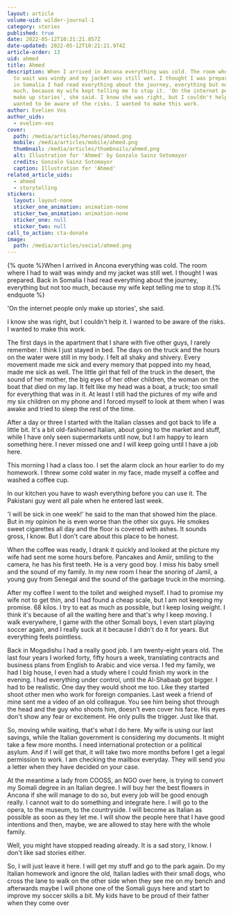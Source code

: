 ```yaml
---
layout: article
volume-uid: wilder-journal-1
category: stories
published: true
date: 2022-05-12T10:21:21.857Z
date-updated: 2022-05-12T10:21:21.974Z
article-order: 13
uid: ahmed
title: Ahmed
description: When I arrived in Ancona everything was cold. The room where I had
  to wait was windy and my jacket was still wet. I thought I was prepared. Back
  in Somalia I had read everything about the journey, everything but not too
  much, because my wife kept telling me to stop it. 'On the internet people only
  make up stories', she said. I know she was right, but I couldn't help it. I
  wanted to be aware of the risks. I wanted to make this work.
author: Evelien Vos
author_uids:
  - evelien-vos
cover:
  path: /media/articles/heroes/ahmed.png
  mobile: /media/articles/mobile/ahmed.png
  thumbnail: /media/articles/thumbnails/ahmed.png
  alt: Illustration for 'Ahmed' by Gonzalo Sainz Sotomayor
  credits: Gonzalo Sainz Sotomayor
  caption: Illustration for 'Ahmed'
related_article_uids:
  - ahmed
  - storytelling
stickers:
  layout: layout-none
  sticker_one_animation: animation-none
  sticker_two_animation: animation-none
  sticker_one: null
  sticker_two: null
call_to_action: cta-donate
image:
  path: /media/articles/social/ahmed.png
---
```

{% quote %}When I arrived in Ancona everything was cold. The room where I had to wait was windy and my jacket was still wet. I thought I was prepared. Back in Somalia I had read everything about the journey, everything but not too much, because my wife kept telling me to stop it.{% endquote %}

'On the internet people only make up stories', she said.

I know she was right, but I couldn't help it. I wanted to be aware of the risks. I wanted to make this work.

The first days in the apartment that I share with five other guys, I rarely remember. I think I just stayed in bed. The days on the truck and the hours on the water were still in my body. I felt all shaky and shivery. Every movement made me sick and every memory that popped into my head, made me sick as well. The little girl that fell of the truck in the desert, the sound of her mother, the big eyes of her other children, the woman on the boat that died on my lap. It felt like my head was a boat, a truck; too small for everything that was in it. At least I still had the pictures of my wife and my six children on my phone and I forced myself to look at them when I was awake and tried to sleep the rest of the time. 

After a day or three I started with the Italian classes and got back to life a little bit. It's a bit old-fashioned Italian, about going to the market and stuff, while I have only seen supermarkets until now, but I am happy to learn something here. I never missed one and I will keep going until I have a job here.

This morning I had a class too. I set the alarm clock an hour earlier to do my homework. I threw some cold water in my face, made myself a coffee and washed a coffee cup.

In our kitchen you have to wash everything before you can use it. The Pakistani guy went all pale when he entered last week.

'I will be sick in one week!' he said to the man that showed him the place. But in my opinion he is even worse than the other six guys. He smokes sweet cigarettes all day and the floor is covered with ashes. It sounds gross, I know. But I don't care about this place to be honest. 

When the coffee was ready, I drank it quickly and looked at the picture my wife had sent me some hours before. Pancakes and Amiir, smiling to the camera, he has his first teeth. He is a very good boy. I miss his baby smell and the sound of my family. In my new room I hear the snoring of Jamil, a young guy from Senegal and the sound of the garbage truck in the morning.

After my coffee I went to the toilet and weighed myself. I had to promise my wife not to get thin, and I had found a cheap scale, but I am not keeping my promise. 68 kilos. I try to eat as much as possible, but I keep losing weight. I think it's because of all the waiting here and that's why I keep moving. I walk everywhere, I game with the other Somali boys, I even start playing soccer again, and I really suck at it because I didn't do it for years. But everything feels pointless.

Back in Mogadishu I had a really good job. I am twenty-eight years old. The last four years I worked forty, fifty hours a week, translating contracts and business plans from English to Arabic and vice versa. I fed my family, we had I big house, I even had a study where I could finish my work in the evening. I had everything under control, until the Al-Shabaab got bigger. I had to be realistic. One day they would shoot me too. Like they started shoot other men who work for foreign companies. Last week a friend of mine sent me a video of an old colleague. You see him being shot through the head and the guy who shoots him, doesn't even cover his face. His eyes don't show any fear or excitement. He only pulls the trigger. Just like that.

So, moving while waiting, that's what I do here. My wife is using our last savings, while the Italian government is considering my documents. It might take a few more months. I need international protection or a political asylum. And if I will get that, it will take two more months before I get a legal permission to work. I am checking the mailbox everyday. They will send you a letter when they have decided on your case.

At the meantime a lady from COOSS, an NGO over here, is trying to convert my Somali degree in an Italian degree. I will buy her the best flowers in Ancona if she will manage to do so, but every job will be good enough really. I cannot wait to do something and integrate here. I will go to the opera, to the museum, to the countryside. I will become as Italian as possible as soon as they let me. I will show the people here that I have good intentions and then, maybe, we are allowed to stay here with the whole family.

Well, you might have stopped reading already. It is a sad story, I know. I don't like sad stories either.

So, I will just leave it here. I will get my stuff and go to the park again. Do my Italian homework and ignore the old, Italian ladies with their small dogs, who cross the lane to walk on the other side when they see me on my bench and afterwards maybe I will phone one of the Somali guys here and start to improve my soccer skills a bit. My kids have to be proud of their father when they come over